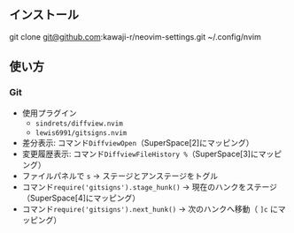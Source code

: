 ## インストール
git clone git@github.com:kawaji-r/neovim-settings.git ~/.config/nvim

## 使い方
### Git
- 使用プラグイン
    - `sindrets/diffview.nvim`
    - `lewis6991/gitsigns.nvim`
- 差分表示: コマンド`DiffviewOpen`（SuperSpace[2]にマッピング）
- 変更履歴表示: コマンド`DiffviewFileHistory %`（SuperSpace[3]にマッピング）
- ファイルパネルで `s` → ステージとアンステージをトグル
- コマンド`require('gitsigns').stage_hunk()` → 現在のハンクをステージ（SuperSpace[4]にマッピング）
- コマンド`require('gitsigns').next_hunk()` → 次のハンクへ移動（ `]c` にマッピング）

